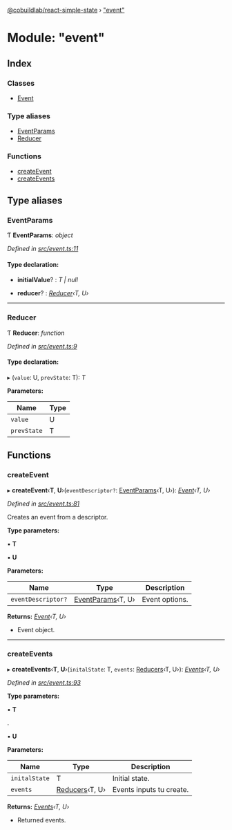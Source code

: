 [@cobuildlab/react-simple-state](../README.md) › ["event"](_event_.md)

# Module: "event"

## Index

### Classes

* [Event](../classes/_event_.event.md)

### Type aliases

* [EventParams](_event_.md#eventparams)
* [Reducer](_event_.md#reducer)

### Functions

* [createEvent](_event_.md#createevent)
* [createEvents](_event_.md#createevents)

## Type aliases

###  EventParams

Ƭ **EventParams**: *object*

*Defined in [src/event.ts:11](https://github.com/cobuildlab/react-simple-state/blob/7265dd9/src/event.ts#L11)*

#### Type declaration:

* **initialValue**? : *T | null*

* **reducer**? : *[Reducer](_event_.md#reducer)‹T, U›*

___

###  Reducer

Ƭ **Reducer**: *function*

*Defined in [src/event.ts:9](https://github.com/cobuildlab/react-simple-state/blob/7265dd9/src/event.ts#L9)*

#### Type declaration:

▸ (`value`: U, `prevState`: T): *T*

**Parameters:**

Name | Type |
------ | ------ |
`value` | U |
`prevState` | T |

## Functions

###  createEvent

▸ **createEvent**‹**T**, **U**›(`eventDescriptor?`: [EventParams](_event_.md#eventparams)‹T, U›): *[Event](../classes/_event_.event.md)‹T, U›*

*Defined in [src/event.ts:81](https://github.com/cobuildlab/react-simple-state/blob/7265dd9/src/event.ts#L81)*

Creates an event from a descriptor.

**Type parameters:**

▪ **T**

▪ **U**

**Parameters:**

Name | Type | Description |
------ | ------ | ------ |
`eventDescriptor?` | [EventParams](_event_.md#eventparams)‹T, U› | Event options. |

**Returns:** *[Event](../classes/_event_.event.md)‹T, U›*

- Event object.

___

###  createEvents

▸ **createEvents**‹**T**, **U**›(`initalState`: T, `events`: [Reducers](_types_.md#reducers)‹T, U›): *[Events](_types_.md#events)‹T, U›*

*Defined in [src/event.ts:93](https://github.com/cobuildlab/react-simple-state/blob/7265dd9/src/event.ts#L93)*

**Type parameters:**

▪ **T**

.

▪ **U**

**Parameters:**

Name | Type | Description |
------ | ------ | ------ |
`initalState` | T | Initial state. |
`events` | [Reducers](_types_.md#reducers)‹T, U› | Events inputs tu create. |

**Returns:** *[Events](_types_.md#events)‹T, U›*

- Returned events.
